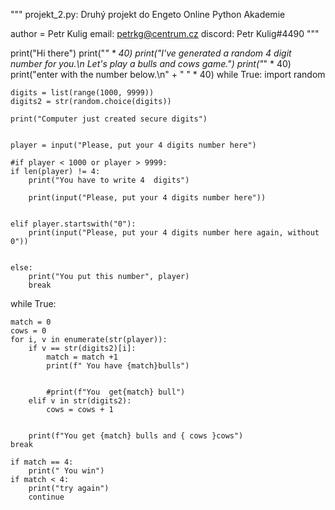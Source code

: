 """
projekt_2.py: Druhý projekt do Engeto Online Python Akademie

author = Petr Kulig
email: petrkg@centrum.cz
discord: Petr Kulig#4490
"""

print("Hi there")
print("_" * 40)
print("I've generated a random 4 digit number for you.\n Let's play a bulls and cows game.")
print("_" * 40)
print("enter with the number below.\n" + " " * 40)
while True:
    import random

    digits = list(range(1000, 9999))
    digits2 = str(random.choice(digits))

    print("Computer just created secure digits")


    player = input("Please, put your 4 digits number here")

    #if player < 1000 or player > 9999:
    if len(player) != 4:
        print("You have to write 4  digits")

        print(input("Please, put your 4 digits number here"))


    elif player.startswith("0"):
        print(input("Please, put your 4 digits number here again, without 0"))


    else:
        print("You put this number", player)
        break





while True:

    match = 0
    cows = 0
    for i, v in enumerate(str(player)):
        if v == str(digits2)[i]:
            match = match +1
            print(f" You have {match}bulls")


            #print(f"You  get{match} bull")
        elif v in str(digits2):
            cows = cows + 1


        print(f"You get {match} bulls and { cows }cows")
    break

    if match == 4:
        print(" You win")
    if match < 4:
        print("try again")
        continue
